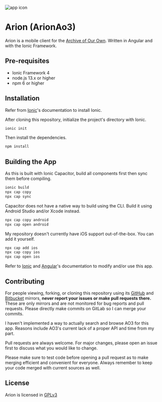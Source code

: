![app icon](https://gitlab.com/TenSeventy7/arion-ao3/raw/master/press/ic_launcher-web.png?inline=false)
# Arion (ArionAo3)

Arion is a mobile client for the [Archive of Our Own](https://archiveofourown.org). Written in Angular and with the Ionic Framework.

## Pre-requisites
* Ionic Framework 4
* node.js 13.x or higher
* npm 6 or higher

## Installation
Refer from [Ionic](https://ionicframework.com/docs/installation/cli)'s documentation to install Ionic.

After cloning this repository, initialize the project's directory with Ionic.
```bash
ionic init 
```
Then install the dependencies.
```bash
npm install 
```

## Building the App
As this is built with Ionic Capacitor, build all components first then sync them before compiling.
```bash
ionic build
npx cap copy
npx cap sync
```

Capacitor does not have a native way to build using the CLI. Build it using Android Studio and/or Xcode instead.
```bash
npx cap copy android
npx cap open android
```

My repository doesn't currently have iOS support out-of-the-box. You can add it yourself.
```bash
npx cap add ios
npx cap copy ios
npx cap open ios
```

Refer to [Ionic](https://ionicframework.com/docs) and [Angular](https://angular.io/docsdocumentation)'s documentation to modify and/or use this app.

## Contributing
For people viewing, forking, or cloning this repository using its [GitHub](https://github.com/TenSeventy7/ArionAo3) and [Bitbucket](https://bitbucket.org/tenseventy7/arionao3) mirrors, **never report your issues or make pull requests there.** These are only mirrors and are not monitored for bug reports and pull requests. Please directly make commits on GitLab so I can merge your commits.

I haven't implemented a way to actually search and browse AO3 for this app. Reasons include AO3's current lack of a proper API and time from my part.

Pull requests are always welcome. For major changes, please open an issue first to discuss what you would like to change.

Please make sure to test code before opening a pull request as to make merging efficient and convenient for everyone. Always remember to keep your code merged with current sources as well.

## License
Arion is licensed in [GPLv3](https://gitlab.com/TenSeventy7/arion-ao3/raw/master/LICENSE)

